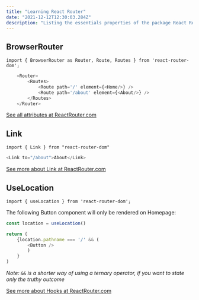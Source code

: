```yaml
---
title: "Learning React Router"
date: "2021-12-12T12:30:03.284Z"
description: "Listing the essentials properties of the package React Router DOM"
---
```


## BrowserRouter

`import { BrowserRouter as Router, Route, Routes } from 'react-router-dom';`

```js
    <Router>
        <Routes>
            <Route path='/' element={<Home/>} />
            <Route path='/about' element={<About/>} />
        </Routes>
    </Router>
```

[See all attributes at ReactRouter.com](https://v5.reactrouter.com/web/guides/quick-start)

## Link

`import { Link } from "react-router-dom"`

```js
<Link to="/about">About</Link>
```

[See more about Link at ReactRouter.com](https://v5.reactrouter.com/web/api/Link)

## UseLocation

`import { useLocation } from 'react-router-dom';`

The following Button component will only be rendered on Homepage:

```js
const location = useLocation()

return (
    {location.pathname === '/' && (
        <Button />
        )
    }
)
```

_Note: `&&` is a shorter way of using a ternary operator, if you want to state only the truthy outcome_

[See more about Hooks at ReactRouter.com](https://v5.reactrouter.com/web/api/Hooks)